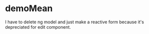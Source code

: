 # demoMean

I have to delete ng model and just make a reactive form because it's depreciated for edit component.
